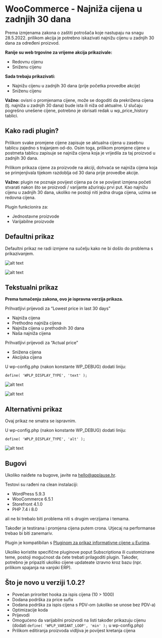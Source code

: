 # WooCommerce - Najniža cijena u zadnjih 30 dana

Prema izmjenama zakona o zaštiti potrošača koje nastupaju na snagu 28.5.2022. prilikom akcija je potrebno iskazivati najnižu cijenu u zadnjih 30 dana za određeni proizvod.

**Ranije su web trgovine za vrijeme akcija prikazivale:**

- Redovnu cijenu
- Sniženu cijenu

**Sada trebaju prikazivati:**

- Najnižu cijenu u zadnjih 30 dana (prije početka provedbe akcije)
- Sniženu cijenu

**Važno:** ovisni o promjenama cijene, može se dogoditi da prekrižena cijena (tj. najniža u zadnjih 30 dana) bude ista ili niža od aktualne. U slučaju pogrešno unešene cijene, potrebno je obrisati redak u wp_price_history tablici.


## Kako radi plugin?

Prilikom svake promjene cijene zapisuje se aktualna cijena u zasebnu tablicu zajedno s trajanjem od-do. Osim toga, prilikom promjene cijene u postmeta tablicu zapisuje se najniža cijena koja je vrijedila za taj proizvod u zadnjih 30 dana.

Prilikom prikaza cijene za proizvode na akciji, dohvaća se najniža cijena koja se primjenjivala tijekom razdoblja od 30 dana prije provedbe akcije.

**Važno:** plugin ne poznaje povijest cijena pa će se povijest izmjena početi stvarati nakon što se proizvodi / varijante ažuriraju prvi put. Kao najnižu cijenu u zadnjih 30 dana, ukoliko ne postoji niti jedna druga cijena, uzima se redovna cijena.

Plugin funkcionira za:

- Jednostavne proizvode
- Varijabilne proizvode


## Defaultni prikaz

Defaultni prikaz ne radi izmjene na sučelju kako ne bi došlo do problema s prikazivanjem.

![alt text](https://api.applause.hr/lowest-price/01-regular-listing.png "Listing")

![alt text](https://api.applause.hr/lowest-price/02-regular-single.png "Single")

## Tekstualni prikaz

**Prema tumačenju zakona, ovo je ispravna verzija prikaza.**

Prihvatljivi prijevodi za “Lowest price in last 30 days”

- Najniža cijena
- Prethodno najniža cijena
- Najniža cijena u prethodnih 30 dana
- Naša najniža cijena

Prihvatljivi prijevodi za “Actual price”

- Snižena cijena
- Akcijska cijena

U wp-config.php (nakon konstante WP_DEBUG) dodati liniju:
```
define( 'WPLP_DISPLAY_TYPE', 'text' );
```

![alt text](https://api.applause.hr/lowest-price/03-text-listing.png "Listing")

![alt text](https://api.applause.hr/lowest-price/04-text-single.png "Single")

## Alternativni prikaz

Ovaj prikaz ne smatra se ispravnim.

U wp-config.php (nakon konstante WP_DEBUG) dodati liniju:
```
define( 'WPLP_DISPLAY_TYPE', 'alt' );
```

![alt text](https://api.applause.hr/lowest-price/05-alt-single.png "Single")

## Bugovi

Ukoliko naiđete na bugove, javite na hello@applause.hr.

Testovi su rađeni na clean instalaciji:

- WordPress 5.9.3
- WooCommerce 6.5.1
- Storefront 4.1.0
- PHP 7.4 i 8.0

ali ne bi trebalo biti problema niti s drugim verzijama i temama.

Također je testirana i promjena cijena putem crona. Utjecaj na performanse trebao bi biti zanemariv.

Plugin je kompatibilan s [Pluginom za prikaz informativne cijene u Eurima](https://media-x.hr/woocommerce-prikaz-informativne-cijene-u-eurima/).

Ukoliko koristite specifične pluginove poput Subscriptiona ili customizirane teme, postoji mogućnost da ćete trebati prilagoditi plugin. Također, potrebno je pripaziti ukoliko cijene updateate izravno kroz bazu (npr. prilikom spajanja na vanjski ERP).

## Što je novo u verziji 1.0.2?

- Povećan priroritet hooka za ispis cijena (10 > 1000)
- Dodana podrška za price sufix
- Dodana podrška za ispis cijena s PDV-om (ukoliko se unose bez PDV-a)
- Optimizacije koda
- Prijevodi
- Omogućeno da varijabilni proizvodi na listi također prikazuju cijenu (dodati `define( 'WPLP_VARIANT_LOOP', 'min' );` u wp-config.php)
- Prilikom editiranja proizvoda vidljiva je povijest kretanja cijena
